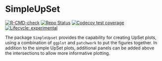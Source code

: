# SimpleUpSet 

<!-- badges: start -->
[![R-CMD-check](https://github.com/smped/SimpleUpset/workflows/R-CMD-check-CRAN/badge.svg)](https://github.com/smped/SimpleUpset/actions)
[![Repo Status](https://img.shields.io/badge/repo%20status-Active-green.svg)](https://shields.io/)
[![Codecov test coverage](https://codecov.io/gh/smped/SimpleUpset/branch/gh-actions/graph/badge.svg)](https://codecov.io/gh/smped/SimpleUpset?branch=gh-actions)
[![Lifecycle: experimental](https://img.shields.io/badge/lifecycle-experimental-orange.svg)](https://lifecycle.r-lib.org/articles/stages.html#experimental)
<!-- badges: end -->



The package `SimpleUpset` provides the capability for creating UpSet plots, 
using a combination of `ggplot` and `patchwork` to put the figures together.
In addition to the simple UpSet plots, additional panels can be added above 
the intersections to allow more informative plotting.

